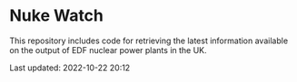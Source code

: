 # Nuke Watch

This repository includes code for retrieving the latest information available on the output of EDF nuclear power plants in the UK.

Last updated: 2022-10-22 20:12